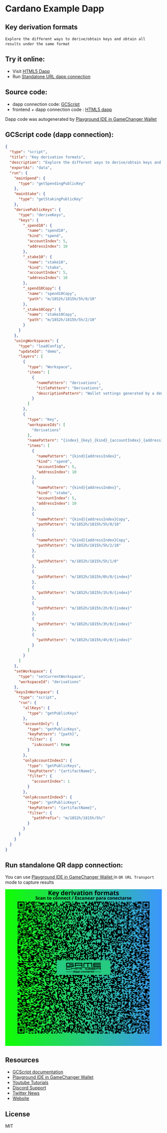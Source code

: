 
# Cardano Example Dapp

## **Key derivation formats**

    Explore the different ways to derive/obtain keys and obtain all results under the same format


## Try it online: 

-  Visit [HTML5 Dapp](https://raw.githubusercontent.com/GameChangerFinance/gamechanger.wallet/main/examples/Key%20derivation%20formats.html)
-  Run [Standalone URL dapp connection](https://beta-wallet.gamechanger.finance/api/2/run/1-H4sIAAAAAAAAA61V0YriMBT9lZDngtZdYfFN3H2Qhd2BfZiHRSQ2txpsk5Lc7lik_743bbWpo6PCiFRzcnLuSXKSHjlWBfAZd4lVBfKIo8LMAz-hYhKs-idQGc1SY3OBjggSWi6hRPtxKDJjgeEOmFRpChY0sjdROYamFYCR2aBQmu2BUKEl69oiy5gFV2boWKmJ26g4kUNXjqrBoTAW545KSYGCEFtS3SPPSeFPAVr6RjeJLWADKb19KTeZSmgSvI5aLoo9XHAJuqS2js-QC0a0XQ0Y8X3Xt3a-YDz2_zU590vZIURS3l4LUFMkiSk1LmmqBz6bEiAlzd91QDym-mvnfQ71OqTXa6byqF7rZmGK6r3HBo14IXBHYD6Kv00nO3rG092IvuMRlQ1MXYoE6G2RSSNSk0zpaLVfjd27QiQQLm1mhFwYnaotCZUF7TQsZbPkuSEkExVY4v89DzirUK9CyNtO7-tFIILVp_1q0utOue47vw86g0z3lFfKJyBzgEi-HduCBkvOJNtUTDDvjbXDfNQRHPqEs7Bsvaqjs2efsIi_nZwvpTc9cLmKLqZwVH4r6_WRhP2TmvQT7rtvBrtef7Ae7fB39OdD-qTw42l9RDhIW0-8ldzPE5ycBO_w4tF92tj767b2Ljl-hjx5hvzlGfLXAXnlg83pZPTnsD_MBC9K698D4SkNcn9xNuv2Nl3qq2Kn91J37dOZvLiW6SIPruv6HLTfOqtu0pqSQS781H1mU5UR5IcpN291-AxtCf7-MqQ4D1IcPywvLKpUJPiL0jgsMzwV8bUy008o02ythVQdroXWX8_0-Q8LoIT6DQgAAA)

## Source code:

- dapp connection code: [GCScript](examples/Key%20derivation%20formats.gcscript)
- frontend + dapp connection code : [HTML5 dapp](examples/Key%20derivation%20formats.html)

Dapp code was autogenerated by [Playground IDE in GameChanger Wallet ](https://beta-wallet.gamechanger.finance/playground)

## GCScript code (dapp connection):
```json
{
  "type": "script",
  "title": "Key derivation formats",
  "description": "Explore the different ways to derive/obtain keys and obtain all results under the same format",
  "exportAs": "data",
  "run": {
    "mainSpend": {
      "type": "getSpendingPublicKey"
    },
    "mainStake": {
      "type": "getStakingPublicKey"
    },
    "derivePublicKeys": {
      "type": "deriveKeys",
      "keys": {
        "_spend10": {
          "name": "spend10",
          "kind": "spend",
          "accountIndex": 5,
          "addressIndex": 10
        },
        "_stake10": {
          "name": "stake10",
          "kind": "stake",
          "accountIndex": 5,
          "addressIndex": 10
        },
        "_spend10Copy": {
          "name": "spend10Copy",
          "path": "m/1852h/1815h/5h/0/10"
        },
        "_stake10Copy": {
          "name": "stake10Copy",
          "path": "m/1852h/1815h/5h/2/10"
        }
      }
    },
    "usingWorkspaces": {
      "type": "loadConfig",
      "updateId": "demo",
      "layers": [
        {
          "type": "Workspace",
          "items": [
            {
              "namePattern": "derivations",
              "titlePattern": "Derivations",
              "descriptionPattern": "Wallet settings generated by a demo script to test key derivations"
            }
          ]
        },
        {
          "type": "Key",
          "workspaceIds": [
            "derivations"
          ],
          "namePattern": "{index}_{key}_{kind}_{accountIndex}_{addressIndex}",
          "items": [
            {
              "namePattern": "{kind}{addressIndex}",
              "kind": "spend",
              "accountIndex": 5,
              "addressIndex": 10
            },
            {
              "namePattern": "{kind}{addressIndex}",
              "kind": "stake",
              "accountIndex": 5,
              "addressIndex": 10
            },
            {
              "namePattern": "{kind}{addressIndex}Copy",
              "pathPattern": "m/1852h/1815h/5h/0/10"
            },
            {
              "namePattern": "{kind}{addressIndex}Copy",
              "pathPattern": "m/1852h/1815h/5h/2/10"
            },
            {
              "pathPattern": "m/1852h/1815h/5h/1/0"
            },
            {
              "pathPattern": "m/1852h/1815h/0h/0/{index}"
            },
            {
              "pathPattern": "m/1852h/1815h/1h/0/{index}"
            },
            {
              "pathPattern": "m/1852h/1815h/2h/0/{index}"
            },
            {
              "pathPattern": "m/1852h/1815h/3h/0/{index}"
            },
            {
              "pathPattern": "m/1852h/1815h/4h/0/{index}"
            }
          ]
        }
      ]
    },
    "setWorkspace": {
      "type": "setCurrentWorkspace",
      "workspaceId": "derivations"
    },
    "keysInWorkspace": {
      "type": "script",
      "run": {
        "allKeys": {
          "type": "getPublicKeys"
        },
        "accountOnly": {
          "type": "getPublicKeys",
          "keyPattern": "{path}",
          "filter": {
            "isAccount": true
          }
        },
        "onlyAccountIndex1": {
          "type": "getPublicKeys",
          "keyPattern": "{artifactName}",
          "filter": {
            "accountIndex": 1
          }
        },
        "onlyAccountIndex5": {
          "type": "getPublicKeys",
          "keyPattern": "{artifactName}",
          "filter": {
            "pathPrefix": "m/1852h/1815h/5h/"
          }
        }
      }
    }
  }
}
```

## Run standalone QR dapp connection: 

You can use [Playground IDE in GameChanger Wallet ](https://beta-wallet.gamechanger.finance/playground) in `QR URL Transport` mode to capture results

[![QR URL Transport](https://raw.githubusercontent.com/GameChangerFinance/gamechanger.wallet/main/examples/Key%20derivation%20formats.png)](https://beta-wallet.gamechanger.finance/api/2/run/1-H4sIAAAAAAAAA61V0YriMBT9lZDngtZdYfFN3H2Qhd2BfZiHRSQ2txpsk5Lc7lik_743bbWpo6PCiFRzcnLuSXKSHjlWBfAZd4lVBfKIo8LMAz-hYhKs-idQGc1SY3OBjggSWi6hRPtxKDJjgeEOmFRpChY0sjdROYamFYCR2aBQmu2BUKEl69oiy5gFV2boWKmJ26g4kUNXjqrBoTAW545KSYGCEFtS3SPPSeFPAVr6RjeJLWADKb19KTeZSmgSvI5aLoo9XHAJuqS2js-QC0a0XQ0Y8X3Xt3a-YDz2_zU590vZIURS3l4LUFMkiSk1LmmqBz6bEiAlzd91QDym-mvnfQ71OqTXa6byqF7rZmGK6r3HBo14IXBHYD6Kv00nO3rG092IvuMRlQ1MXYoE6G2RSSNSk0zpaLVfjd27QiQQLm1mhFwYnaotCZUF7TQsZbPkuSEkExVY4v89DzirUK9CyNtO7-tFIILVp_1q0utOue47vw86g0z3lFfKJyBzgEi-HduCBkvOJNtUTDDvjbXDfNQRHPqEs7Bsvaqjs2efsIi_nZwvpTc9cLmKLqZwVH4r6_WRhP2TmvQT7rtvBrtef7Ae7fB39OdD-qTw42l9RDhIW0-8ldzPE5ycBO_w4tF92tj767b2Ljl-hjx5hvzlGfLXAXnlg83pZPTnsD_MBC9K698D4SkNcn9xNuv2Nl3qq2Kn91J37dOZvLiW6SIPruv6HLTfOqtu0pqSQS781H1mU5UR5IcpN291-AxtCf7-MqQ4D1IcPywvLKpUJPiL0jgsMzwV8bUy008o02ythVQdroXWX8_0-Q8LoIT6DQgAAA)

## Resources
- [GCScript documentation](https://beta-wallet.gamechanger.finance/doc/api/v2/api.html)
- [Playground IDE in GameChanger Wallet ](https://beta-wallet.gamechanger.finance/playground)
- [Youtube Tutorials](https://www.youtube.com/@gamechanger.finance)
- [Discord Support](https://discord.gg/vpbfyRaDKG)
- [Twitter News](https://twitter.com/GameChangerOk)
- [Website](https://gamechanger.finance)

## License
MIT 
    
